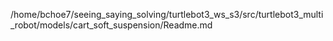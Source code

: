 /home/bchoe7/seeing_saying_solving/turtlebot3_ws_s3/src/turtlebot3_multi_robot/models/cart_soft_suspension/Readme.md